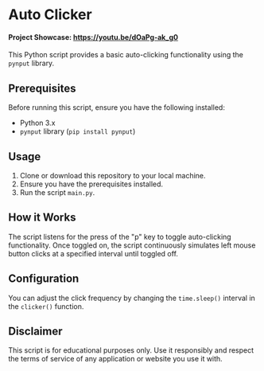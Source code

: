 # Auto Clicker
#### Project Showcase: https://youtu.be/dOaPg-ak_g0
This Python script provides a basic auto-clicking functionality using the `pynput` library.

## Prerequisites

Before running this script, ensure you have the following installed:
- Python 3.x
- `pynput` library (`pip install pynput`)

## Usage

1. Clone or download this repository to your local machine.
2. Ensure you have the prerequisites installed.
3. Run the script `main.py`.

## How it Works

The script listens for the press of the "p" key to toggle auto-clicking functionality. Once toggled on, the script continuously simulates left mouse button clicks at a specified interval until toggled off.

## Configuration

You can adjust the click frequency by changing the `time.sleep()` interval in the `clicker()` function.

## Disclaimer

This script is for educational purposes only. Use it responsibly and respect the terms of service of any application or website you use it with.

